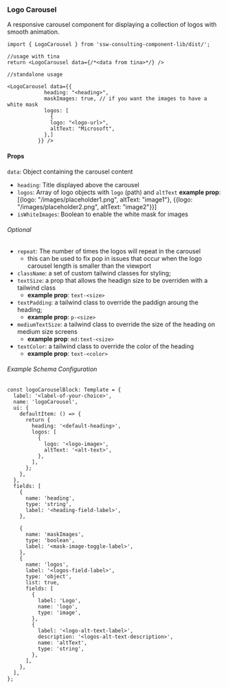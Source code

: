 ### Logo Carousel

A responsive carousel component for displaying a collection of logos with smooth animation.

```tsx
import { LogoCarousel } from 'ssw-consulting-component-lib/dist/';

//usage with tina
return <LogoCarousel data={/*<data from tina>*/} />

//standalone usage

<LogoCarousel data={{
            heading: "<heading>",
            maskImages: true, // if you want the images to have a white mask
            logos: [
              {
              logo: "<logo-url>",
              altText: "Microsoft",
            },]
          }} />
```

#### Props

`data`: Object containing the carousel content

- `heading`: Title displayed above the carousel
- `logos`: Array of logo objects with `logo` (path) and `altText`
  **example prop**: [{logo: "/images/placeholder1.png", altText: "image1"}, {{logo: "/images/placeholder2.png", altText: "image2"}}]
- `isWhiteImages`: Boolean to enable the white mask for images

###### Optional

- `repeat`: The number of times the logos will repeat in the carousel
  - this can be used to fix pop in issues that occur when the logo carousel length is smaller than the viewport
- `className`: a set of custom tailwind classes for styling;
- `textSize`: a prop that allows the headign size to be overriden with a tailwind class
  - **example prop**: `text-<size>`
- `textPadding`: a tailwind class to override the paddign aroung the heading;
  - **example prop**: `p-<size>`
- `mediumTextSize`: a tailwind class to override the size of the heading on medium size screens
  - **example prop**: `md:text-<size>`
- `textColor`: a tailwind class to override the color of the heading
  - **example prop**: `text-<color>`

###### Example Schema Configuration

```tsx
const logoCarouselBlock: Template = {
  label: '<label-of-your-choice>',
  name: 'logoCarousel',
  ui: {
    defaultItem: () => {
      return {
        heading: '<default-heading>',
        logos: [
          {
            logo: '<logo-image>',
            altText: '<alt-text>',
          },
        ],
      };
    },
  },
  fields: [
    {
      name: 'heading',
      type: 'string',
      label: '<heading-field-label>',
    },

    {
      name: 'maskImages',
      type: 'boolean',
      label: '<mask-image-toggle-label>',
    },
    {
      name: 'logos',
      label: '<logos-field-label>',
      type: 'object',
      list: true,
      fields: [
        {
          label: 'Logo',
          name: 'logo',
          type: 'image',
        },
        {
          label: '<logo-alt-text-label>',
          description: '<logos-alt-text-description>',
          name: 'altText',
          type: 'string',
        },
      ],
    },
  ],
};
```
